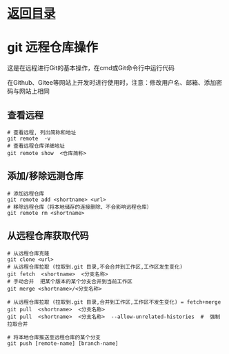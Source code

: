# [返回目录](GIT.MD)

# git 远程仓库操作

这是在远程进行Git的基本操作，在cmd或Git命令行中运行代码

在Github、Gitee等网站上开发时进行使用时，注意：修改用户名、邮箱、添加密码与网站上相同

## 查看远程

```shell
# 查看远程, 列出简称和地址
git remote  -v  
# 查看远程仓库详细地址
git remote show  <仓库简称>
```

## 添加/移除远测仓库

```shell
# 添加远程仓库
git remote add <shortname> <url>
# 移除远程仓库（将本地储存的连接删除、不会影响远程仓库）
git remote rm <shortname> 
```

## 从远程仓库获取代码

```shell
# 从远程仓库克隆
git clone <url> 
# 从远程仓库拉取 (拉取到.git 目录,不会合并到工作区,工作区发生变化)
git fetch  <shortname>  <分支名称>
# 手动合并  把某个版本的某个分支合并到当前工作区
git merge <shortname>/<分支名称>

# 从远程仓库拉取 (拉取到.git 目录,合并到工作区,工作区不发生变化) = fetch+merge
git pull  <shortname>  <分支名称>
git pull  <shortname>  <分支名称>  --allow-unrelated-histories  #  强制拉取合并
```

```shell
# 将本地仓库推送至远程仓库的某个分支
git push [remote-name] [branch-name]
```
